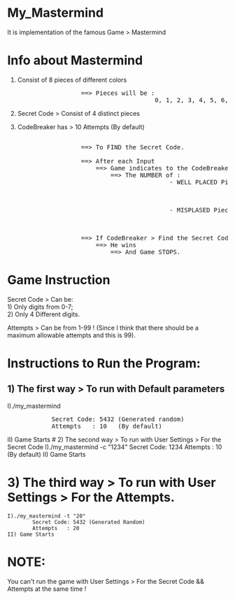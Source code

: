 # My_Mastermind
It is implementation of the famous Game > Mastermind

# Info about Mastermind
1) Consist of 8 pieces of different colors</br>
<pre>
                    ==> Pieces will be :
                                        0, 1, 2, 3, 4, 5, 6, 7 
</pre>

2) Secret Code > Consist of 4 distinct pieces 

3) CodeBreaker has > 10 Attempts (By default)</br>
<pre>               
                    ==> To FIND the Secret Code.

                    ==> After each Input
                        ==> Game indicates to the CodeBreaker
                            ==> The NUMBER of :
                                            - WELL PLACED Pieces
                                                            ==> It's mean that is > Present in the Secret Code
                                                                ==> And Pieces is > In its sequence.
                                                    
                                            - MISPLASED Pieces
                                                            ==> It's mean that is > Present in the Secret Code
                                                                ==> But Pieces is not > In its sequence.

                    ==> If CodeBreaker > Find the Secret Code
                        ==> He wins
                            ==> And Game STOPS. 
</pre>
# Game Instruction
Secret Code > Can be:</br>
            1) Only digits from 0-7;</br>
            2) Only 4 Different digits.

Attempts > Can be from 1-99 !
(Since I think that there should be a maximum allowable attempts and this is 99).


# Instructions to Run the Program:
<h2>1) The first way > To run with Default parameters</h2>
    I)./my_mastermind</br><pre>
            Secret Code: 5432 (Generated random)
            Attempts   : 10   (By default)</pre>
    II) Game Starts
# 2) The second way > To run with User Settings > For the Secret Code
    I)./my_mastermind -c "1234"
            Secret Code: 1234
            Attempts   : 10 (By default)
    II) Game Starts

# 3) The third way > To run with User Settings > For the Attempts.
    I)./my_mastermind -t "20"
            Secret Code: 5432 (Generated Random)
            Attempts   : 20
    II) Game Starts

# NOTE: 
You can't run the game with User Settings > For the Secret Code && Attempts at the same time !